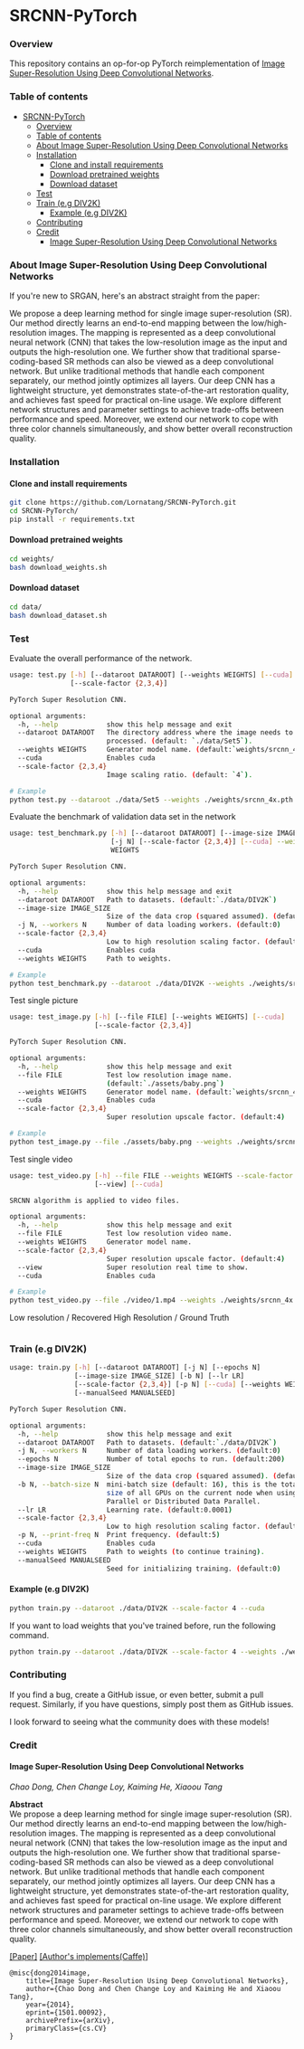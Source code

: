 # SRCNN-PyTorch

### Overview

This repository contains an op-for-op PyTorch reimplementation of [Image Super-Resolution Using Deep Convolutional Networks](https://arxiv.org/abs/1501.00092).

### Table of contents

- [SRCNN-PyTorch](#srcnn-pytorch)
    - [Overview](#overview)
    - [Table of contents](#table-of-contents)
    - [About Image Super-Resolution Using Deep Convolutional Networks](#about-image-super-resolution-using-deep-convolutional-networks)
    - [Installation](#installation)
      - [Clone and install requirements](#clone-and-install-requirements)
      - [Download pretrained weights](#download-pretrained-weights)
      - [Download dataset](#download-dataset)
    - [Test](#test)
    - [Train (e.g DIV2K)](#train-eg-div2k)
      - [Example (e.g DIV2K)](#example-eg-div2k)
    - [Contributing](#contributing)
    - [Credit](#credit)
      - [Image Super-Resolution Using Deep Convolutional Networks](#image-super-resolution-using-deep-convolutional-networks)

### About Image Super-Resolution Using Deep Convolutional Networks

If you're new to SRGAN, here's an abstract straight from the paper:

We propose a deep learning method for single image super-resolution (SR). Our method directly learns an end-to-end mapping between the low/high-resolution images. The mapping is represented as a deep convolutional neural network (CNN) that takes the low-resolution image as the input and outputs the high-resolution one. We further show that traditional sparse-coding-based SR methods can also be viewed as a deep convolutional network. But unlike traditional methods that handle each component separately, our method jointly optimizes all layers. Our deep CNN has a lightweight structure, yet demonstrates state-of-the-art restoration quality, and achieves fast speed for practical on-line usage. We explore different network structures and parameter settings to achieve trade-offs between performance and speed. Moreover, we extend our network to cope with three color channels simultaneously, and show better overall reconstruction quality.


### Installation

#### Clone and install requirements

```bash
git clone https://github.com/Lornatang/SRCNN-PyTorch.git
cd SRCNN-PyTorch/
pip install -r requirements.txt
```

#### Download pretrained weights

```bash
cd weights/
bash download_weights.sh
```

#### Download dataset

```bash
cd data/
bash download_dataset.sh
```

### Test

Evaluate the overall performance of the network.
```bash
usage: test.py [-h] [--dataroot DATAROOT] [--weights WEIGHTS] [--cuda]
               [--scale-factor {2,3,4}]

PyTorch Super Resolution CNN.

optional arguments:
  -h, --help            show this help message and exit
  --dataroot DATAROOT   The directory address where the image needs to be
                        processed. (default: `./data/Set5`).
  --weights WEIGHTS     Generator model name. (default:`weights/srcnn_4x.pth`)
  --cuda                Enables cuda
  --scale-factor {2,3,4}
                        Image scaling ratio. (default: `4`).

# Example
python test.py --dataroot ./data/Set5 --weights ./weights/srcnn_4x.pth --scale-factor 4 --cuda
```

Evaluate the benchmark of validation data set in the network
```bash
usage: test_benchmark.py [-h] [--dataroot DATAROOT] [--image-size IMAGE_SIZE]
                         [-j N] [--scale-factor {2,3,4}] [--cuda] --weights
                         WEIGHTS

PyTorch Super Resolution CNN.

optional arguments:
  -h, --help            show this help message and exit
  --dataroot DATAROOT   Path to datasets. (default:`./data/DIV2K`)
  --image-size IMAGE_SIZE
                        Size of the data crop (squared assumed). (default:256)
  -j N, --workers N     Number of data loading workers. (default:0)
  --scale-factor {2,3,4}
                        Low to high resolution scaling factor. (default:4).
  --cuda                Enables cuda
  --weights WEIGHTS     Path to weights.

# Example
python test_benchmark.py --dataroot ./data/DIV2K --weights ./weights/srcnn_4x.pth --scale-factor 4 --cuda
```

Test single picture
```bash
usage: test_image.py [-h] [--file FILE] [--weights WEIGHTS] [--cuda]
                     [--scale-factor {2,3,4}]

PyTorch Super Resolution CNN.

optional arguments:
  -h, --help            show this help message and exit
  --file FILE           Test low resolution image name.
                        (default:`./assets/baby.png`)
  --weights WEIGHTS     Generator model name. (default:`weights/srcnn_4x.pth`)
  --cuda                Enables cuda
  --scale-factor {2,3,4}
                        Super resolution upscale factor. (default:4)

# Example
python test_image.py --file ./assets/baby.png --weights ./weights/srcnn_4x.pth --scale-factor 4 --cuda
```

Test single video
```bash
usage: test_video.py [-h] --file FILE --weights WEIGHTS --scale-factor {2,3,4}
                     [--view] [--cuda]

SRCNN algorithm is applied to video files.

optional arguments:
  -h, --help            show this help message and exit
  --file FILE           Test low resolution video name.
  --weights WEIGHTS     Generator model name.
  --scale-factor {2,3,4}
                        Super resolution upscale factor. (default:4)
  --view                Super resolution real time to show.
  --cuda                Enables cuda

# Example
python test_video.py --file ./video/1.mp4 --weights ./weights/srcnn_4x.pth --scale-factor 4 --view --cuda
```

Low resolution / Recovered High Resolution / Ground Truth

<span align="center"><img src="assets/result.png" alt="">
</span>

### Train (e.g DIV2K)

```bash
usage: train.py [-h] [--dataroot DATAROOT] [-j N] [--epochs N]
                [--image-size IMAGE_SIZE] [-b N] [--lr LR]
                [--scale-factor {2,3,4}] [-p N] [--cuda] [--weights WEIGHTS]
                [--manualSeed MANUALSEED]

PyTorch Super Resolution CNN.

optional arguments:
  -h, --help            show this help message and exit
  --dataroot DATAROOT   Path to datasets. (default:`./data/DIV2K`)
  -j N, --workers N     Number of data loading workers. (default:0)
  --epochs N            Number of total epochs to run. (default:200)
  --image-size IMAGE_SIZE
                        Size of the data crop (squared assumed). (default:256)
  -b N, --batch-size N  mini-batch size (default: 16), this is the total batch
                        size of all GPUs on the current node when using Data
                        Parallel or Distributed Data Parallel.
  --lr LR               Learning rate. (default:0.0001)
  --scale-factor {2,3,4}
                        Low to high resolution scaling factor. (default:4).
  -p N, --print-freq N  Print frequency. (default:5)
  --cuda                Enables cuda
  --weights WEIGHTS     Path to weights (to continue training).
  --manualSeed MANUALSEED
                        Seed for initializing training. (default:0)
```

#### Example (e.g DIV2K)

```bash
python train.py --dataroot ./data/DIV2K --scale-factor 4 --cuda
```

If you want to load weights that you've trained before, run the following command.

```bash
python train.py --dataroot ./data/DIV2K --scale-factor 4 --weights ./weights/srcnn_4x_epoch_100.pth --cuda
```

### Contributing

If you find a bug, create a GitHub issue, or even better, submit a pull request. Similarly, if you have questions, simply post them as GitHub issues.   

I look forward to seeing what the community does with these models! 

### Credit

#### Image Super-Resolution Using Deep Convolutional Networks
_Chao Dong, Chen Change Loy, Kaiming He, Xiaoou Tang_ <br>

**Abstract** <br>
We propose a deep learning method for single image super-resolution (SR). Our method directly learns an end-to-end mapping between the low/high-resolution images. The mapping is represented as a deep convolutional neural network (CNN) that takes the low-resolution image as the input and outputs the high-resolution one. We further show that traditional sparse-coding-based SR methods can also be viewed as a deep convolutional network. But unlike traditional methods that handle each component separately, our method jointly optimizes all layers. Our deep CNN has a lightweight structure, yet demonstrates state-of-the-art restoration quality, and achieves fast speed for practical on-line usage. We explore different network structures and parameter settings to achieve trade-offs between performance and speed. Moreover, we extend our network to cope with three color channels simultaneously, and show better overall reconstruction quality.

[[Paper]](https://arxiv.org/pdf/1501.00092) [[Author's implements(Caffe)]](http://mmlab.ie.cuhk.edu.hk/projects/SRCNN/SRCNN_train.zip)

```
@misc{dong2014image,
    title={Image Super-Resolution Using Deep Convolutional Networks},
    author={Chao Dong and Chen Change Loy and Kaiming He and Xiaoou Tang},
    year={2014},
    eprint={1501.00092},
    archivePrefix={arXiv},
    primaryClass={cs.CV}
}
```
